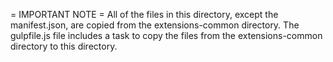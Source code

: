 = IMPORTANT NOTE =
All of the files in this directory, except the manifest.json,
are copied from the extensions-common directory.  The gulpfile.js
file includes a task to copy the files from the extensions-common
directory to this directory.
